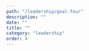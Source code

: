 ```yaml
---
path: "/leadership/goal-four"
description: ""
date: ""
title: ""
category: "leadership"
order: 4
---
```

